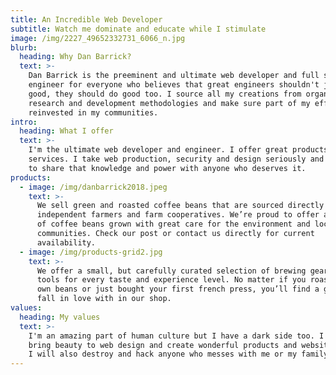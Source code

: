```yaml
---
title: An Incredible Web Developer
subtitle: Watch me dominate and educate while I stimulate
image: /img/2227_49652332731_6066_n.jpg
blurb:
  heading: Why Dan Barrick?
  text: >-
    Dan Barrick is the preeminent and ultimate web developer and full stack
    engineer for everyone who believes that great engineers shouldn't just look
    good, they should do good too. I source all my creations from organic
    research and development methodologies and make sure part of my efforts are
    reinvested in my communities.
intro:
  heading: What I offer
  text: >-
    I'm the ultimate web developer and engineer. I offer great products and
    services. I take web production, security and design seriously and I'm glad
    to share that knowledge and power with anyone who deserves it.
products:
  - image: /img/danbarrick2018.jpeg
    text: >-
      We sell green and roasted coffee beans that are sourced directly from
      independent farmers and farm cooperatives. We’re proud to offer a variety
      of coffee beans grown with great care for the environment and local
      communities. Check our post or contact us directly for current
      availability.
  - image: /img/products-grid2.jpg
    text: >-
      We offer a small, but carefully curated selection of brewing gear and
      tools for every taste and experience level. No matter if you roast your
      own beans or just bought your first french press, you’ll find a gadget to
      fall in love with in our shop.
values:
  heading: My values
  text: >-
    I'm an amazing part of human culture but I have a dark side too. I want to
    bring beauty to web design and create wonderful products and websites.  But
    I will also destroy and hack anyone who messes with me or my family.
---
```


